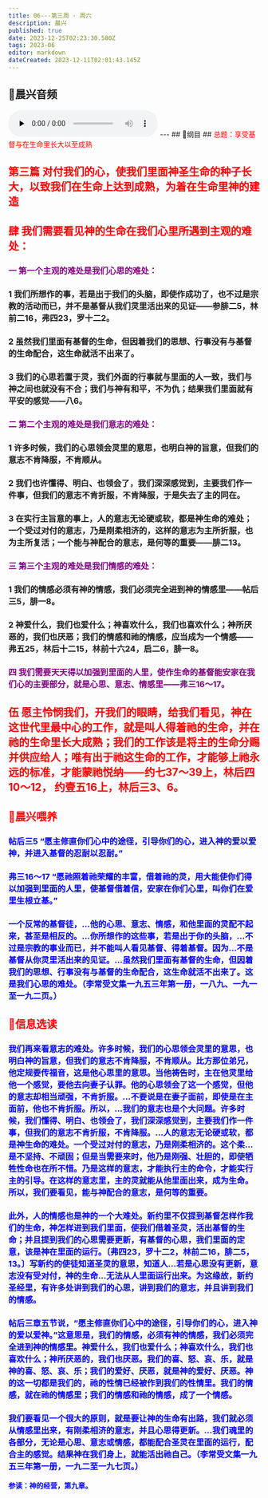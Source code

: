 ```yaml
---
title: 06---第三周 · 周六
description: 晨兴
published: true
date: 2023-12-25T02:23:30.580Z
tags: 2023-06
editor: markdown
dateCreated: 2023-12-11T02:01:43.145Z
---
```


## 🎵晨兴音频
<audio id="audio" controls="" preload="none">
      <source id="mp3" src="/2023-06/week3/week3day6.mp3">
</audio>
---
## 📖纲目
## <font color=red>总题：享受基督与在生命里长大以至成熟</font>

## <font color=red>第三篇   对付我们的心，使我们里面神圣生命的种子长大，以致我们在生命上达到成熟，为着在生命里神的建造</font>

## <font color=red>肆   我们需要看见神的生命在我们心里所遇到主观的难处：</font>

### <font color=purple>一   第一个主观的难处是我们心思的难处：</font>

### 1   我们所想作的事，若是出于我们的头脑，即使作成功了，也不过是宗教的活动而已，并不是基督从我们灵里活出来的见证——参腓二5，林前二16，弗四23，罗十二2。

### 2   虽然我们里面有基督的生命，但因着我们的思想、行事没有与基督的生命配合，这生命就活不出来了。

### 3   我们的心思若置于灵，我们外面的行事就与里面的人一致，我们与神之间也就没有不合；我们与神有和平，不为仇；结果我们里面就有平安的感觉——八6。

### <font color=purple>二   第二个主观的难处是我们意志的难处：</font>

### 1   许多时候，我们的心思领会灵里的意思，也明白神的旨意，但我们的意志不肯降服，不肯顺从。

### 2   我们也许懂得、明白、也领会了，我们深深感觉到，主要我们作一件事，但我们的意志不肯折服，不肯降服，于是失去了主的同在。

### 3   在实行主旨意的事上，人的意志无论硬或软，都是神生命的难处；一个受过对付的意志，乃是刚柔相济的，这样的意志为主所折服，也为主所复活；一个能与神配合的意志，是何等的重要——腓二13。

### <font color=purple>三   第三个主观的难处是我们情感的难处：</font>

### 1   我们的情感必须有神的情感，我们必须完全进到神的情感里——帖后三5，腓一8。

### 2   神爱什么，我们也爱什么；神喜欢什么，我们也喜欢什么；神所厌恶的，我们也厌恶；我们的情感和祂的情感，应当成为一个情感——弗五25，林后十二15，林前十六24，启二6，腓一8。

### <font color=purple>四   我们需要天天得以加强到里面的人里，使作生命的基督能安家在我们心的主要部分，就是心思、意志、情感里——弗三16～17。</font>

## <font color=red>伍   愿主怜悯我们，开我们的眼睛，给我们看见，神在这世代里最中心的工作，就是叫人得着祂的生命，并在祂的生命里长大成熟；我们的工作该是将主的生命分赐并供应给人；唯有出于祂这生命的工作，才能够上祂永远的标准，才能蒙祂悦纳——约七37～39上，林后四10～12， 约壹五16上，林后三3、6。</font>

## <font color=red>📖晨兴喂养</font>

### <font color=blue>帖后三5   “愿主修直你们心中的途径，引导你们的心，进入神的爱以爱神，并进入基督的忍耐以忍耐。”

### <font color=blue>弗三16～17   “愿祂照着祂荣耀的丰富，借着祂的灵，用大能使你们得以加强到里面的人里，使基督借着信，安家在你们心里，叫你们在爱里生根立基。”

### 一个反常的基督徒，…他的心思、意志、情感，和他里面的灵配不起来，甚至是相反的。…你所想作的这些事，若是出于你的头脑，…不过是宗教的事业而已，并不能叫人看见基督、得着基督。因为…不是基督从你灵里活出来的见证。…虽然我们里面有基督的生命，但因着我们的思想、行事没有与基督的生命配合，这生命就活不出来了。这是我们心思的难处。（李常受文集一九五三年第一册，一八九、一九一至一九二页。）

## <font color=red>📖信息选读</font>

### 我们再来看意志的难处。许多时候，我们的心思领会灵里的意思，也明白神的旨意，但我们的意志不肯降服，不肯顺从。比方那位弟兄，他定规要传福音，这是他心思里的意思。当他祷告时，主在他灵里给他一个感觉，要他去向妻子认罪。他的心思领会了这一个感觉，但他的意志却相当顽强，不肯折服。…不要说是在妻子面前，即使是在主面前，他也不肯折服。所以，…我们的意志也是个大问题。许多时候，我们懂得、明白、也领会了，我们深深感觉到，主要我们作一件事，但我们的意志不肯折服，不肯降服。…人的意志无论硬或软，都是神生命的难处。一个受过对付的意志，乃是刚柔相济的。这个柔…是不坚持、不顽固；但是当需要来时，他乃是刚强、壮胆的，即使牺牲性命也在所不惜。乃是这样的意志，才能执行主的命令，才能实行主的引导。在这样的意志里，主的灵就能从他里面出来，成为生命。所以，我们要看见，能与神配合的意志，是何等的重要。

### 此外，人的情感也是神的一个大难处。新约里不仅提到基督怎样作我们的生命，神怎样进到我们里面，使我们借着圣灵，活出基督的生命；并且提到我们的心思需要更新，有基督的心思，我们里面的定意，该是神在里面的运行。〔弗四23，罗十二2，林前二16，腓二5，13。〕写新约的使徒知道圣灵的意思，知道人…若是心思没有更新，意志没有受对付，神的生命…无法从人里面运行出来。为这缘故，新约圣经里，有许多处讲到我们的心思，讲到我们的意志，并且讲到我们的情感。

### 帖后三章五节说，“愿主修直你们心中的途径，引导你们的心，进入神的爱以爱神。”这意思是，我们的情感，必须有神的情感，我们必须完全进到神的情感里。神爱什么，我们也爱什么；神喜欢什么，我们也喜欢什么；神所厌恶的，我们也厌恶。我们的喜、怒、哀、乐，就是神的喜、怒、哀、乐；我们的爱好、厌恶，就是神的爱好、厌恶。神的这一切都是我们的，祂的性情已经被作到我们的性情里。我们的情感，就在祂的情感里；我们的情感和祂的情感，成了一个情感。

### 我们要看见一个很大的原则，就是要让神的生命有出路，我们就必须从情感里出来，有刚柔相济的意志，并且心思得更新。…我们魂里的各部分，无论是心思、意志或情感，都能配合圣灵在里面的运行，配合主的感觉。结果神在我们身上，就能活出祂自己。（李常受文集一九五三年第一册，一九二至一九七页。）

**参读：神的经营，第九章。**
<!-- Google tag (gtag.js) -->
<script async src="https://www.googletagmanager.com/gtag/js?id=G-1P8709Z16T"></script>
<script>
  window.dataLayer = window.dataLayer || [];
  function gtag(){dataLayer.push(arguments);}
  gtag('js', new Date());

  gtag('config', 'G-1P8709Z16T');
</script>